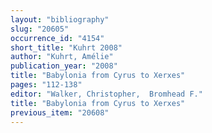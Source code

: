 ```yaml
---
layout: "bibliography"
slug: "20605"
occurrence_id: "4154"
short_title: "Kuhrt 2008"
author: "Kuhrt, Amélie"
publication_year: "2008"
title: "Babylonia from Cyrus to Xerxes"
pages: "112-138"
editor: "Walker, Christopher,  Bromhead F."
title: "Babylonia from Cyrus to Xerxes"
previous_item: "20608"
---
```

